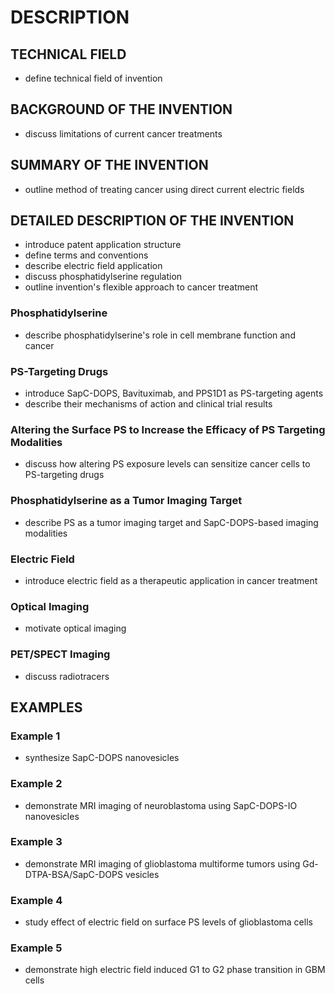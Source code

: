 # DESCRIPTION

## TECHNICAL FIELD

- define technical field of invention

## BACKGROUND OF THE INVENTION

- discuss limitations of current cancer treatments

## SUMMARY OF THE INVENTION

- outline method of treating cancer using direct current electric fields

## DETAILED DESCRIPTION OF THE INVENTION

- introduce patent application structure
- define terms and conventions
- describe electric field application
- discuss phosphatidylserine regulation
- outline invention's flexible approach to cancer treatment

### Phosphatidylserine

- describe phosphatidylserine's role in cell membrane function and cancer

### PS-Targeting Drugs

- introduce SapC-DOPS, Bavituximab, and PPS1D1 as PS-targeting agents
- describe their mechanisms of action and clinical trial results

### Altering the Surface PS to Increase the Efficacy of PS Targeting Modalities

- discuss how altering PS exposure levels can sensitize cancer cells to PS-targeting drugs

### Phosphatidylserine as a Tumor Imaging Target

- describe PS as a tumor imaging target and SapC-DOPS-based imaging modalities

### Electric Field

- introduce electric field as a therapeutic application in cancer treatment

### Optical Imaging

- motivate optical imaging

### PET/SPECT Imaging

- discuss radiotracers

## EXAMPLES

### Example 1

- synthesize SapC-DOPS nanovesicles

### Example 2

- demonstrate MRI imaging of neuroblastoma using SapC-DOPS-IO nanovesicles

### Example 3

- demonstrate MRI imaging of glioblastoma multiforme tumors using Gd-DTPA-BSA/SapC-DOPS vesicles

### Example 4

- study effect of electric field on surface PS levels of glioblastoma cells

### Example 5

- demonstrate high electric field induced G1 to G2 phase transition in GBM cells

